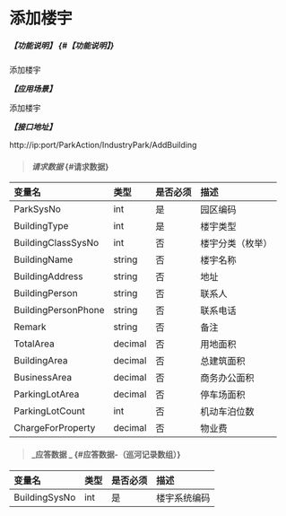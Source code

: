 # 添加楼宇

##### _【功能说明】_ {#【功能说明】}

添加楼宇

_**【应用场景】**_

添加楼宇

_**【接口地址】**_

http://ip:port/ParkAction/IndustryPark/AddBuilding

> #### _请求数据_ {#请求数据}

| 变量名 | 类型 | 是否必须 | 描述 |
| :--- | :--- | :--- | :--- |
| ParkSysNo | int | 是 | 园区编码 |
| BuildingType | int | 是 |楼宇类型|
| BuildingClassSysNo | int | 否 | 楼宇分类（枚举） |
| BuildingName | string | 否 | 楼宇名称 |
| BuildingAddress | string | 否 | 地址 |
| BuildingPerson| string | 否 |联系人|
| BuildingPersonPhone| string | 否 |联系电话|
| Remark| string | 否 |备注|
| TotalArea| decimal | 否 |用地面积|
| BuildingArea| decimal | 否 |总建筑面积|
| BusinessArea| decimal | 否 |商务办公面积|
| ParkingLotArea| decimal | 否 |停车场面积|
| ParkingLotCount| int | 否 |机动车泊位数|
| ChargeForProperty | decimal| 否 |物业费|




> #### _应答数据 _ {#应答数据-（巡河记录数组）}

| 变量名 | 类型 | 是否必须 | 描述 |
| :--- | :--- | :--- | :--- |
| BuildingSysNo | int | 是 | 楼宇系统编码 |


